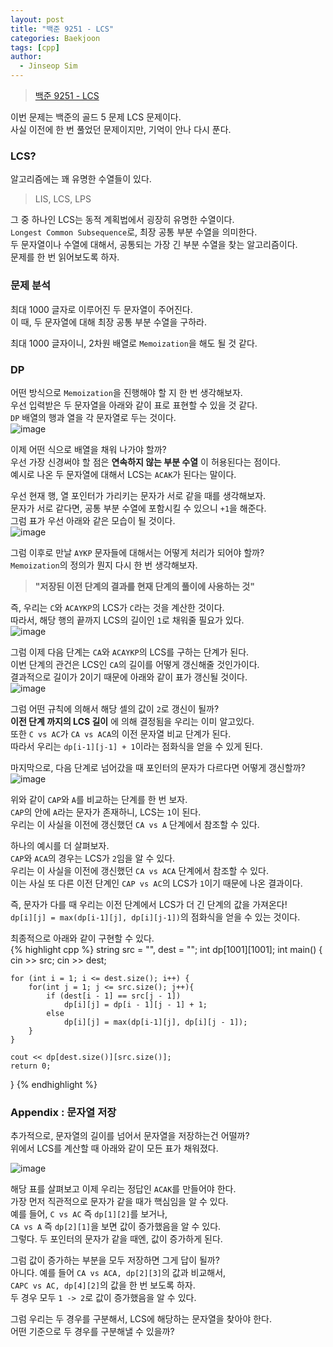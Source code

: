 ```yaml
---
layout: post
title: "백준 9251 - LCS"
categories: Baekjoon
tags: [cpp]
author:
  - Jinseop Sim
---
```

> [백준 9251 - LCS](https://www.acmicpc.net/problem/9251)

이번 문제는 백준의 골드 5 문제 LCS 문제이다.  
사실 이전에 한 번 풀었던 문제이지만, 기억이 안나 다시 푼다.  

### LCS?
알고리즘에는 꽤 유명한 수열들이 있다.  

> LIS, LCS, LPS  

그 중 하나인 LCS는 동적 계획법에서 굉장히 유명한 수열이다.  
```Longest Common Subsequence```로, 최장 공통 부분 수열을 의미한다.  
두 문자열이나 수열에 대해서, 공통되는 가장 긴 부분 수열을 찾는 알고리즘이다.  
문제를 한 번 읽어보도록 하자.  

### 문제 분석
최대 1000 글자로 이루어진 두 문자열이 주어진다.  
이 때, 두 문자열에 대해 최장 공통 부분 수열을 구하라.  

최대 1000 글자이니, 2차원 배열로 ```Memoization```을 해도 될 것 같다.  

### DP
어떤 방식으로 ```Memoization```을 진행해야 할 지 한 번 생각해보자.  
우선 입력받은 두 문자열을 아래와 같이 표로 표현할 수 있을 것 같다.  
```DP``` 배열의 행과 열을 각 문자열로 두는 것이다.  
![image](https://github.com/Jinseop-Sim/Jinseop-Sim.github.io/assets/71700079/98a41b2a-89ed-472a-8bc5-9b78908b1ecb)  

이제 어떤 식으로 배열을 채워 나가야 할까?  
우선 가장 신경써야 할 점은 __연속하지 않는 부분 수열__ 이 허용된다는 점이다.  
예시로 나온 두 문자열에 대해서 LCS는 ```ACAK```가 된다는 말이다.  

우선 현재 행, 열 포인터가 가리키는 문자가 서로 같을 때를 생각해보자.  
문자가 서로 같다면, 공통 부분 수열에 포함시킬 수 있으니 ```+1```을 해준다.  
그럼 표가 우선 아래와 같은 모습이 될 것이다.  
![image](https://github.com/Jinseop-Sim/Jinseop-Sim.github.io/assets/71700079/4f4c6105-cc3b-4afa-9de6-7c56abd87892)  

그럼 이후로 만날 ```AYKP``` 문자들에 대해서는 어떻게 처리가 되어야 할까?  
```Memoization```의 정의가 뭔지 다시 한 번 생각해보자.  

> __"저장된 이전 단계의 결과를 현재 단계의 풀이에 사용하는 것"__  

즉, 우리는 ```C```와 ```ACAYKP```의 LCS가 ```C```라는 것을 계산한 것이다.  
따라서, 해당 행의 끝까지 LCS의 길이인 ```1```로 채워줄 필요가 있다.  
![image](https://github.com/Jinseop-Sim/Jinseop-Sim.github.io/assets/71700079/ab9b0257-5af7-47ef-8a27-4f63f787a7de)  

그럼 이제 다음 단계는 ```CA```와 ```ACAYKP```의 LCS를 구하는 단계가 된다.  
이번 단계의 관건은 LCS인 ```CA```의 길이를 어떻게 갱신해줄 것인가이다.  
결과적으로 길이가 2이기 때문에 아래와 같이 표가 갱신될 것이다.  
![image](https://github.com/Jinseop-Sim/Jinseop-Sim.github.io/assets/71700079/3cfdabe0-3fca-48bc-acd8-25ab3fa368bc)  

그럼 어떤 규칙에 의해서 해당 셀의 값이 ```2```로 갱신이 될까?  
__이전 단계 까지의 LCS 길이__ 에 의해 결정됨을 우리는 이미 알고있다.  
또한 ```C vs AC```가 ```CA vs ACA```의 이전 문자열 비교 단계가 된다.  
따라서 우리는 ```dp[i-1][j-1] + 1```이라는 점화식을 얻을 수 있게 된다.  

마지막으로, 다음 단계로 넘어갔을 때 포인터의 문자가 다르다면 어떻게 갱신할까?  
![image](https://github.com/Jinseop-Sim/Jinseop-Sim.github.io/assets/71700079/7d187565-981e-45db-9f6b-6dd17237de15)  
  
위와 같이 ```CAP```와 ```A```를 비교하는 단계를 한 번 보자.  
```CAP```의 안에 ```A```라는 문자가 존재하니, LCS는 ```1```이 된다.  
우리는 이 사실을 이전에 갱신했던 ```CA vs A``` 단계에서 참조할 수 있다.  

하나의 예시를 더 살펴보자.  
```CAP```와 ```ACA```의 경우는 LCS가 ```2```임을 알 수 있다.  
우리는 이 사실을 이전에 갱신했던 ```CA vs ACA``` 단계에서 참조할 수 있다.  
이는 사실 또 다른 이전 단계인 ```CAP vs AC```의 LCS가 ```1```이기 때문에 나온 결과이다.  

즉, 문자가 다를 때 우리는 이전 단계에서 LCS가 더 긴 단계의 값을 가져온다!  
```dp[i][j] = max(dp[i-1][j], dp[i][j-1])```의 점화식을 얻을 수 있는 것이다.  

최종적으로 아래와 같이 구현할 수 있다.  
{% highlight cpp %}
string src = "", dest = "";
int dp[1001][1001];
int main() {
	cin >> src;
	cin >> dest;

	for (int i = 1; i <= dest.size(); i++) {
		for(int j = 1; j <= src.size(); j++){
			if (dest[i - 1] == src[j - 1])
				dp[i][j] = dp[i - 1][j - 1] + 1;
			else
				dp[i][j] = max(dp[i-1][j], dp[i][j - 1]);
		}
	}

	cout << dp[dest.size()][src.size()];
	return 0;
}
{% endhighlight %}

### Appendix : 문자열 저장
추가적으로, 문자열의 길이를 넘어서 문자열을 저장하는건 어떨까?  
위에서 LCS를 계산할 때 아래와 같이 모든 표가 채워졌다.  

![image](https://github.com/Jinseop-Sim/Jinseop-Sim.github.io/assets/71700079/e8105413-a4cb-481b-97bd-5cd5ea4a3c8d)  

해당 표를 살펴보고 이제 우리는 정답인 ```ACAK```를 만들어야 한다.  
가장 먼저 직관적으로 문자가 같을 때가 핵심임을 알 수 있다.  
예를 들어, ```C vs AC``` 즉 ```dp[1][2]```를 보거나,  
```CA vs A``` 즉 ```dp[2][1]```을 보면 값이 증가했음을 알 수 있다.  
그렇다. 두 포인터의 문자가 같을 때엔, 값이 증가하게 된다.  

그럼 값이 증가하는 부분을 모두 저장하면 그게 답이 될까?  
아니다. 예를 들어 ```CA vs ACA, dp[2][3]```의 값과 비교해서,  
```CAPC vs AC, dp[4][2]```의 값을 한 번 보도록 하자.  
두 경우 모두 ```1 -> 2```로 값이 증가했음을 알 수 있다.  

그럼 우리는 두 경우를 구분해서, LCS에 해당하는 문자열을 찾아야 한다.  
어떤 기준으로 두 경우를 구분해낼 수 있을까?  


